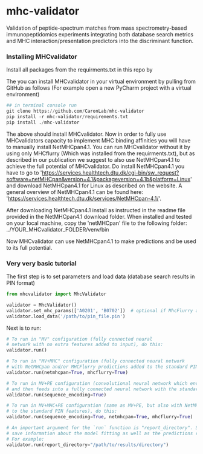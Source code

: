 # mhc-validator
Validation of peptide-spectrum matches from mass spectrometry-based immunopeptidomics experiments integrating both database search metrics and
MHC interaction/presentation predictors into the discriminant function.

### Installing MHCvalidator

Install all packages from the requirments.txt in this repo by 

The you can install MHCvalidator in your virtual environment by pulling from GitHub as follows
(For example open a new PyCharm project with a virtual environment)
```python
## in terminal console run
git clone https://github.com/CaronLab/mhc-validator
pip install -r mhc-validator/requirements.txt
pip install ./mhc-validator
```
The above should install MHCvalidator. 
Now in order to fully use MHCvalidators capacity to implement MHC binding affinities you will have to manually install NetMHCpan4.1. You can run MHCvalidator without it by using only MHCflurry (Which was installed from the requirments.txt), but as described in our publication we suggest to also use NetMHCpan4.1 to achieve the full potential of MHCvalidator. 
Do install NetMHCpan4.1 you have to go to 'https://services.healthtech.dtu.dk/cgi-bin/sw_request?software=netMHCpan&version=4.1&packageversion=4.1b&platform=Linux' and download NetMHCpan4.1 for Linux as described on the website. A general overview of  NetMHCpan4.1 can be found here: 'https://services.healthtech.dtu.dk/services/NetMHCpan-4.1/'. 

After downloading NetMHCpan4.1 install as instructed in the readme file provided in the NetMHCpan4.1 download folder. When installed and tested on your local machine, copy the 'netMHCpan' file to the following folder: ../YOUR_MHCvalidator_FOLDER/venv/bin

Now MHCvalidator can use NetMHCpan4.1 to make predictions and be used to its full potential.

### Very very basic tutorial

The first step is to set parameters and load data (database search results in PIN format)

```python
from mhcvalidator import MhcValidator

validator = MhcValidator()
validator.set_mhc_params(['A0201', 'B0702'])  # optional if MhcFlurry and NetMHCpan are not being used
validator.load_data('/path/to/pin_file.pin')
```

Next is to run:
```python
# To run in "MV" configuration (fully connected neural 
# network with no extra features added to input), do this:
validator.run()

# To run in "MV+MHC" configuration (fully connected neural network 
# with NetMHCpan and/or MHCFlurry predictions added to the standard PIN features), do this:
validator.run(netmhcpan=True, mhcflurry=True)

# To run in MV+PE configuration (convolutional neural network which encodes peptides sequences
# and then feeds into a fully connected neural network with the standard PIN features), do this:
validator.run(sequence_encoding=True)

# To run in MV+MHC+PE configuration (same as MV+PE, but also with NetMHCpan and/or MhcFlurry predictions added 
# to the standard PIN features), do this:
validator.run(sequence_encoding=True, netmhcpan=True, mhcflurry=True)

# An important argument for the `run` function is "report_directory". Setting this tells MhcValidator to
# save information about the model fitting as well as the predictions results into this directory
# For example:
validator.run(report_directory="/path/to/results/directory")
```
